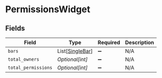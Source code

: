 # PermissionsWidget


## Fields

| Field                                               | Type                                                | Required                                            | Description                                         |
| --------------------------------------------------- | --------------------------------------------------- | --------------------------------------------------- | --------------------------------------------------- |
| `bars`                                              | List[[SingleBar](../../models/shared/singlebar.md)] | :heavy_minus_sign:                                  | N/A                                                 |
| `total_owners`                                      | *Optional[int]*                                     | :heavy_minus_sign:                                  | N/A                                                 |
| `total_permissions`                                 | *Optional[int]*                                     | :heavy_minus_sign:                                  | N/A                                                 |
